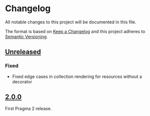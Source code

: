 # Changelog

All notable changes to this project will be documented in this file.

The format is based on [Keep a Changelog](http://keepachangelog.com/en/1.0.0/)
and this project adheres to [Semantic Versioning](http://semver.org/spec/v2.0.0.html).

## [Unreleased]

### Fixed

- Fixed edge cases in collection rendering for resources without a decorator

## [2.0.0]

First Pragma 2 release.

[Unreleased]: https://github.com/batteries911/backend/compare/v2.0.0...HEAD
[2.0.0]: https://github.com/batteries911/backend/compare/v2.0.0...v1.2.4
